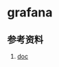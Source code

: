 # grafana

## 参考资料

1. [doc](https://grafana.com/docs/grafana/latest/?utm_source=grafana_gettingstarted)
